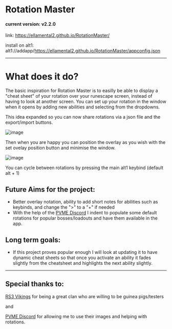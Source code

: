 # Rotation Master

#### current version: v2.2.0

link: https://ellamental2.github.io/RotationMaster/

install on alt1: alt1://addapp/https://ellamental2.github.io/RotationMaster/appconfig.json

<hr/>

# What does it do?

The basic inspiration for Rotation Master is to easilly be able to display a "cheat sheet" of your rotation over your runescape screen, instead of having to look at another screen.
You can set up your rotation in the window when it opens by adding new abilities and selecting from the dropdowns.

This idea expanded so you can now share rotations via a json file and the export/import buttons.

![image](https://github.com/user-attachments/assets/f8aa2425-3ea2-4672-8dba-5ed63c1a9d7b)

Then when you are happy you can position the overlay as you wish with the set ovelay position button and minimise the window.

![image](https://github.com/user-attachments/assets/d19e2a4c-05d4-420f-8b2c-e0f48299bc6d)

You can cycle between rotations by pressing the main alt1 keybind (default alt + 1)

## Future Aims for the project:
- Better overlay notation, ability to add short notes for abilities such as keybinds, and change the ">" to a "+" if needed
- With the help of the [PVME Discord](https://discord.gg/pvme) I indent to populate some default rotations for popular bosses/loadouts and have them available in the app.
  
## Long term goals:
- If this project proves popular enough I will look at updating it to have dynamic cheat sheets so that once you activate an ability it fades slightly from the cheatsheet and highlights the next ability slightly.

<hr/>

## Special thanks to:

[RS3 Vikings](Discord.gg/rs3vikings) for being a great clan who are willing to be guinea pigs/testers

and

[PVME Discord](https://discord.gg/pvme) for allowing me to use their images and helping with rotations.
